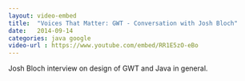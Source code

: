 ```yaml
---
layout: video-embed
title:  "Voices That Matter: GWT - Conversation with Josh Bloch"
date:   2014-09-14
categories: java google 
video-url : https://www.youtube.com/embed/RR1E5zO-eBo
---
```

Josh Bloch interview on design of GWT and Java in general.